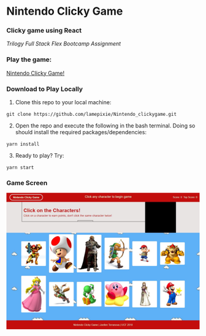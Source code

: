 # Nintendo Clicky Game
### Clicky game using React
*Trilogy Full Stack Flex Bootcamp Assignment*

### Play the game: 
[Nintendo Clicky Game!](https://lamepixie.github.io/Nintendo_clickygame/)

### Download to Play Locally
1. Clone this repo to your local machine:
```
git clone https://github.com/lamepixie/Nintendo_clickygame.git
```
2. Open the repo and execute the following in the bash terminal. Doing so should install the required packages/dependencies:
```
yarn install
```
3. Ready to play? Try:
```
yarn start
```
### Game Screen
![game screen](src/images/Capture.JPG)
